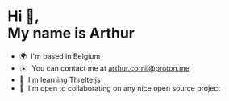 Hi 👋,  
My name is Arthur
==============================================================================================================================

*   🌍  I'm based in Belgium
*   ✉️  You can contact me at [arthur.cornil@proton.me](mailto:arthur.cornil@proton.me)
*   🧠  I'm learning Threlte.js
*   🤝  I'm open to collaborating on any nice open source project
                    

<!--
**arthurcornil/arthurcornil** is a ✨ _special_ ✨ repository because its `README.md` (this file) appears on your GitHub profile.

Here are some ideas to get you started:

- 🔭 I’m currently working on ...
- 🌱 I’m currently learning ...
- 👯 I’m looking to collaborate on ...
- 🤔 I’m looking for help with ...
- 💬 Ask me about ...
- 📫 How to reach me: ...
- 😄 Pronouns: ...
- ⚡ Fun fact: ...
-->

